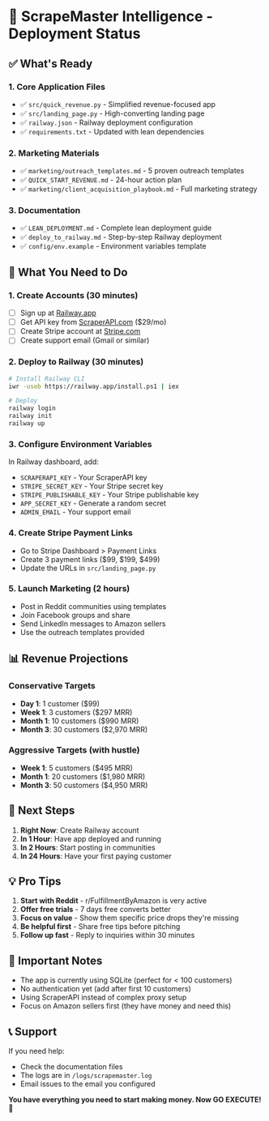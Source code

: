 # 🚀 ScrapeMaster Intelligence - Deployment Status

## ✅ What's Ready

### 1. **Core Application Files**
- ✅ `src/quick_revenue.py` - Simplified revenue-focused app
- ✅ `src/landing_page.py` - High-converting landing page
- ✅ `railway.json` - Railway deployment configuration
- ✅ `requirements.txt` - Updated with lean dependencies

### 2. **Marketing Materials**
- ✅ `marketing/outreach_templates.md` - 5 proven outreach templates
- ✅ `QUICK_START_REVENUE.md` - 24-hour action plan
- ✅ `marketing/client_acquisition_playbook.md` - Full marketing strategy

### 3. **Documentation**
- ✅ `LEAN_DEPLOYMENT.md` - Complete lean deployment guide
- ✅ `deploy_to_railway.md` - Step-by-step Railway deployment
- ✅ `config/env.example` - Environment variables template

## 🔧 What You Need to Do

### 1. **Create Accounts** (30 minutes)
- [ ] Sign up at [Railway.app](https://railway.app)
- [ ] Get API key from [ScraperAPI.com](https://www.scraperapi.com) ($29/mo)
- [ ] Create Stripe account at [Stripe.com](https://stripe.com)
- [ ] Create support email (Gmail or similar)

### 2. **Deploy to Railway** (30 minutes)
```bash
# Install Railway CLI
iwr -useb https://railway.app/install.ps1 | iex

# Deploy
railway login
railway init
railway up
```

### 3. **Configure Environment Variables**
In Railway dashboard, add:
- `SCRAPERAPI_KEY` - Your ScraperAPI key
- `STRIPE_SECRET_KEY` - Your Stripe secret key
- `STRIPE_PUBLISHABLE_KEY` - Your Stripe publishable key
- `APP_SECRET_KEY` - Generate a random secret
- `ADMIN_EMAIL` - Your support email

### 4. **Create Stripe Payment Links**
- Go to Stripe Dashboard > Payment Links
- Create 3 payment links ($99, $199, $499)
- Update the URLs in `src/landing_page.py`

### 5. **Launch Marketing** (2 hours)
- Post in Reddit communities using templates
- Join Facebook groups and share
- Send LinkedIn messages to Amazon sellers
- Use the outreach templates provided

## 📊 Revenue Projections

### Conservative Targets
- **Day 1**: 1 customer ($99)
- **Week 1**: 3 customers ($297 MRR)
- **Month 1**: 10 customers ($990 MRR)
- **Month 3**: 30 customers ($2,970 MRR)

### Aggressive Targets (with hustle)
- **Week 1**: 5 customers ($495 MRR)
- **Month 1**: 20 customers ($1,980 MRR)
- **Month 3**: 50 customers ($4,950 MRR)

## 🎯 Next Steps

1. **Right Now**: Create Railway account
2. **In 1 Hour**: Have app deployed and running
3. **In 2 Hours**: Start posting in communities
4. **In 24 Hours**: Have your first paying customer

## 💡 Pro Tips

1. **Start with Reddit** - r/FulfillmentByAmazon is very active
2. **Offer free trials** - 7 days free converts better
3. **Focus on value** - Show them specific price drops they're missing
4. **Be helpful first** - Share free tips before pitching
5. **Follow up fast** - Reply to inquiries within 30 minutes

## 🚨 Important Notes

- The app is currently using SQLite (perfect for < 100 customers)
- No authentication yet (add after first 10 customers)
- Using ScraperAPI instead of complex proxy setup
- Focus on Amazon sellers first (they have money and need this)

## 📞 Support

If you need help:
- Check the documentation files
- The logs are in `/logs/scrapemaster.log`
- Email issues to the email you configured

**You have everything you need to start making money. Now GO EXECUTE! 🚀** 